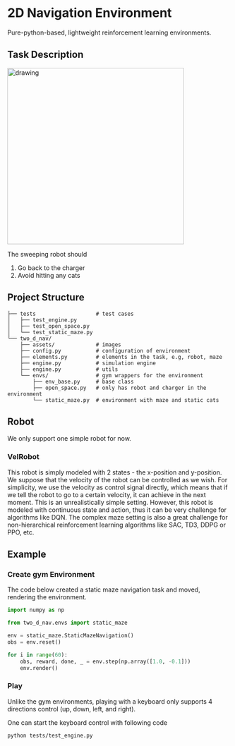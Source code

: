 # 2D Navigation Environment

Pure-python-based, lightweight reinforcement learning environments.

## Task Description

<img src="https://user-images.githubusercontent.com/73256697/132261693-ba12b340-94a2-484e-beb5-6c6514bb53c7.png" alt="drawing" width="400"/>

The sweeping robot should

1. Go back to the charger
2. Avoid hitting any cats

## Project Structure

```shell
├── tests                   # test cases
│   ├── test_engine.py
│   ├── test_open_space.py
│   └── test_static_maze.py
└── two_d_nav/
    ├── assets/             # images
    ├── config.py           # configuration of environment
    ├── elements.py         # elements in the task, e.g, robot, maze
    ├── engine.py           # simulation engine
    ├── engine.py           # utils
    └── envs/               # gym wrappers for the environment
        ├── env_base.py     # base class
        ├── open_space.py   # only has robot and charger in the environment
        └── static_maze.py  # environment with maze and static cats

```

## Robot

We only support one simple robot for now.

### VelRobot

This robot is simply modeled with 2 states - the x-position and y-position. We suppose that the velocity of the robot
can be controlled as we wish. For simplicity, we use the velocity as control signal directly, which means that if we tell
the robot to go to a certain velocity, it can achieve in the next moment. This is an unrealistically simple setting.
However, this robot is modeled with continuous state and action, thus it can be very challenge for algorithms like DQN.
The complex maze setting is also a great challenge for non-hierarchical reinforcement learning algorithms like SAC, TD3,
DDPG or PPO, etc.

## Example

### Create gym Environment

The code below created a static maze navigation task and moved, rendering the environment.

```python
import numpy as np

from two_d_nav.envs import static_maze

env = static_maze.StaticMazeNavigation()
obs = env.reset()

for i in range(60):
    obs, reward, done, _ = env.step(np.array([1.0, -0.1]))
    env.render()
```

### Play

Unlike the gym environments, playing with a keyboard only supports 4 directions control (up, down, left, and right).

One can start the keyboard control with following code

```shell
python tests/test_engine.py
```
